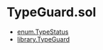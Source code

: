# TypeGuard.sol

<!-- START_INDEX -->
- [enum.TypeStatus](./enum.TypeStatus.md)
- [library.TypeGuard](./library.TypeGuard.md)

<!-- END_INDEX -->
